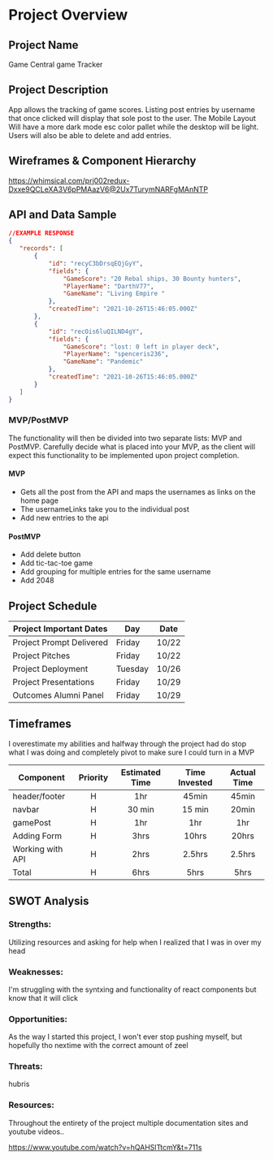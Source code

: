# Project Overview
 
## Project Name
 
Game Central game Tracker
 
## Project Description
App allows the tracking of game scores.  Listing post entries by username that once clicked will display that sole post to the user. The Mobile Layout Will have a more dark mode esc color pallet while the desktop will be light. Users will also be able to delete and add entries.
 
## Wireframes & Component Hierarchy
 
https://whimsical.com/prj002redux-Dxxe9QCLeXA3V6pPMAazV6@2Ux7TurymNARFgMAnNTP
 
## API and Data Sample
 
 
```json
//EXAMPLE RESPONSE
{
   "records": [
       {
           "id": "recyC3bDrsqEQjGyY",
           "fields": {
               "GameScore": "20 Rebal ships, 30 Bounty hunters",
               "PlayerName": "DarthV77",
               "GameName": "Living Empire "
           },
           "createdTime": "2021-10-26T15:46:05.000Z"
       },
       {
           "id": "recOis6luQILND4gY",
           "fields": {
               "GameScore": "lost: 0 left in player deck",
               "PlayerName": "spenceris236",
               "GameName": "Pandemic"
           },
           "createdTime": "2021-10-26T15:46:05.000Z"
       }
   ]
}
```
 
### MVP/PostMVP
 
The functionality will then be divided into two separate lists: MVP and PostMVP.  Carefully decide what is placed into your MVP, as the client will expect this functionality to be implemented upon project completion. 
 
#### MVP
 
- Gets all the post from the API and maps the usernames as links on the home page
- The usernameLinks take you to the individual post
- Add new entries to the api
 
#### PostMVP 
- Add delete button
- Add tic-tac-toe game
- Add grouping for multiple entries for the same username
- Add 2048
 
## Project Schedule
 
| Project Important Dates   | Day      | Date  |
|---------------------------|---       |---    |
| Project Prompt Delivered  |  Friday  | 10/22 |
| Project Pitches           |  Friday  | 10/22 |
| Project Deployment        |  Tuesday | 10/26 |
| Project Presentations     |  Friday  | 10/29 |
| Outcomes Alumni Panel     |  Friday  | 10/29 |
 
## Timeframes
I overestimate my abilities and halfway through the project had do stop what I was doing and completely pivot to make sure I could turn in a MVP
 
| Component | Priority | Estimated Time | Time Invested | Actual Time |
| --- | :---: |  :---: | :---: | :---: |
| header/footer | H | 1hr | 45min | 45min |
| navbar | H | 30 min | 15 min | 20min|
| gamePost | H | 1hr | 1hr | 1hr |
| Adding Form | H | 3hrs| 10hrs | 20hrs |
| Working with API | H | 2hrs| 2.5hrs | 2.5hrs |
| Total | H | 6hrs| 5hrs | 5hrs |
 
## SWOT Analysis
 
### Strengths:
Utilizing resources and asking for help when I realized that I was in over my head
 
### Weaknesses:
I'm struggling with the syntxing and functionality of react components but know that it will click
 
### Opportunities:
As the way I started this project, I won't ever stop pushing myself, but hopefully tho nextime with the correct amount of zeel
 
### Threats:
hubris
 
### Resources:
Throughout the entirety of the project multiple documentation sites and youtube videos..
 
https://www.youtube.com/watch?v=hQAHSlTtcmY&t=711s
 

